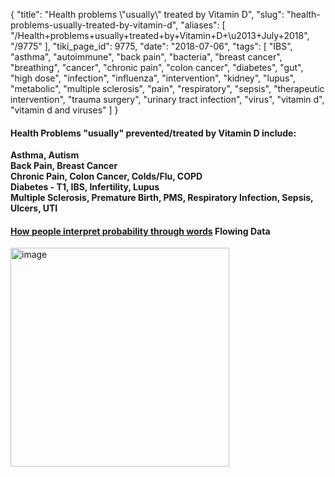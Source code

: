 {
    "title": "Health problems \\\"usually\\\" treated by Vitamin D",
    "slug": "health-problems-usually-treated-by-vitamin-d",
    "aliases": [
        "/Health+problems+usually+treated+by+Vitamin+D+\u2013+July+2018",
        "/9775"
    ],
    "tiki_page_id": 9775,
    "date": "2018-07-06",
    "tags": [
        "IBS",
        "asthma",
        "autoimmune",
        "back pain",
        "bacteria",
        "breast cancer",
        "breathing",
        "cancer",
        "chronic pain",
        "colon cancer",
        "diabetes",
        "gut",
        "high dose",
        "infection",
        "influenza",
        "intervention",
        "kidney",
        "lupus",
        "metabolic",
        "multiple sclerosis",
        "pain",
        "respiratory",
        "sepsis",
        "therapeutic intervention",
        "trauma surgery",
        "urinary tract infection",
        "virus",
        "vitamin d",
        "vitamin d and viruses"
    ]
}


#### Health Problems "usually" prevented/treated by Vitamin D include:

 **Asthma, Autism  
Back Pain, Breast Cancer  
Chronic Pain, Colon Cancer, Colds/Flu, COPD  
Diabetes - T1, IBS, Infertility, Lupus  
Multiple Sclerosis, Premature Birth, PMS, Respiratory Infection, Sepsis, Ulcers, UTI** 

#### [How people interpret probability through words](http://flowingdata.com/2018/07/06/how-people-interpret-probability-through-words/) Flowing Data

<img src="https://d1bk1kqxc0sym.cloudfront.net/attachments/jpeg/probability-phrases.jpg" alt="image" width="350">

<!-- ~tc~ (alias(Usually, frequently, probably, often, etc – how people interpret the words – July 2018)) ~/tc~ -->